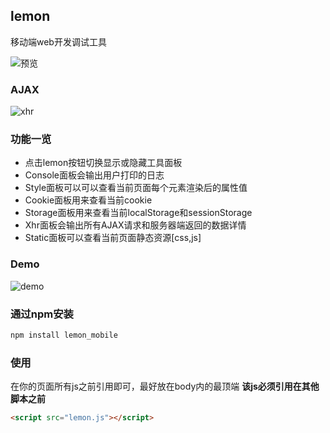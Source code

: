 ## lemon
移动端web开发调试工具

![预览](https://wangzongxu.github.io/img-cache/lemon/lemon_demo.png)

### AJAX

![xhr](https://wangzongxu.github.io/img-cache/lemon/lemon_demo2.png)

### 功能一览

* 点击lemon按钮切换显示或隐藏工具面板
* Console面板会输出用户打印的日志
* Style面板可以可以查看当前页面每个元素渲染后的属性值
* Cookie面板用来查看当前cookie
* Storage面板用来查看当前localStorage和sessionStorage
* Xhr面板会输出所有AJAX请求和服务器端返回的数据详情
* Static面板可以查看当前页面静态资源[css,js]

### Demo

![demo](https://wangzongxu.github.io/img-cache/lemon/lemon.png)

### 通过npm安装

```html
npm install lemon_mobile
```
### 使用 

在你的页面所有js之前引用即可，最好放在body内的最顶端
**该js必须引用在其他脚本之前**

```html
<script src="lemon.js"></script>
```